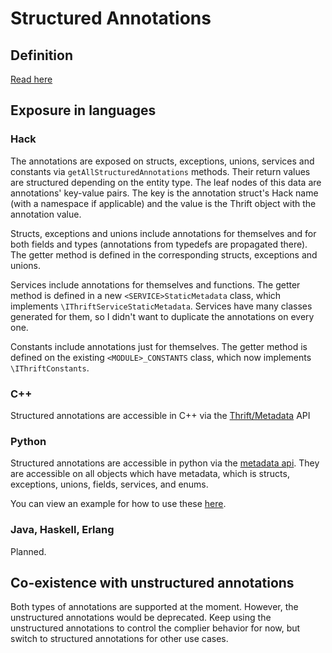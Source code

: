 # Structured Annotations

<!-- https://www.internalfb.com/intern/wiki/Thrift/Thrift_Guide/IDL/Annotations_(structured)/?noredirect -->

## Definition

[Read here](https://www.internalfb.com/intern/staticdocs/thrift/docs/spec/definition/annotation)

## Exposure in languages

### Hack

The annotations are exposed on structs, exceptions, unions, services and constants via `getAllStructuredAnnotations` methods. Their return values are structured depending on the entity type. The leaf nodes of this data are annotations' key-value pairs. The key is the annotation struct's Hack name (with a namespace if applicable) and the value is the Thrift object with the annotation value.

Structs, exceptions and unions include annotations for themselves and for both fields and types (annotations from typedefs are propagated there). The getter method is defined in the corresponding structs, exceptions and unions.

Services include annotations for themselves and functions. The getter method is defined in a new `<SERVICE>StaticMetadata` class, which implements `\IThriftServiceStaticMetadata`. Services have many classes generated for them, so I didn't want to duplicate the annotations on every one.

Constants include annotations just for themselves. The getter method is defined on the existing `<MODULE>_CONSTANTS` class, which now implements `\IThriftConstants`.

### C++

Structured annotations are accessible in C++ via the [Thrift/Metadata](https://www.internalfb.com/intern/wiki/Thrift/Metadata/) API

### Python

Structured annotations are accessible in python via the [metadata api](https://www.internalfb.com/intern/wiki/Thrift_in_Python/User_Guide/Advanced_Usage/Metadata/). They are accessible on all objects which have metadata, which is structs, exceptions, unions, fields, services, and enums.

You can view an example for how to use these [here](https://www.internalfb.com/intern/diffusion/FBS/browse/master/fbcode/thrift/lib/py3/test/metadata.py?commit=80443af2713dbfa63ccd487d6d5f7d0850b2f022&lines=192).

### Java, Haskell, Erlang

Planned.

## Co-existence with unstructured annotations

Both types of annotations are supported at the moment. However, the unstructured annotations would be deprecated. Keep using the unstructured annotations to control the complier behavior for now, but switch to structured annotations for other use cases.
